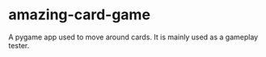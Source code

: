 # amazing-card-game
A pygame app used to move around cards. It is mainly used as a gameplay tester.
